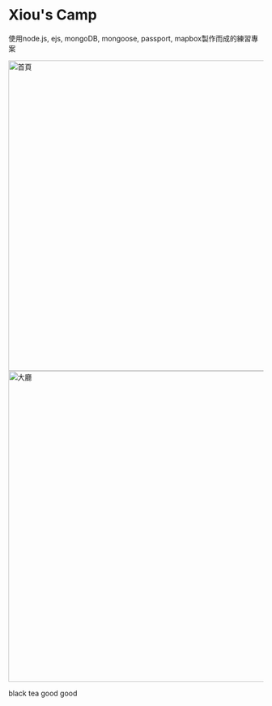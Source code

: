 # Xiou's Camp

使用node.js, ejs, mongoDB, mongoose, passport, mapbox製作而成的練習專案

<img width="612" alt="首頁" src="https://user-images.githubusercontent.com/77271966/185402999-1822e654-30f7-4e2e-8bc4-f678cf9c8c33.png">

<img width="613" alt="大廳" src="https://user-images.githubusercontent.com/77271966/185402976-0b35eaca-d59b-4afb-ab01-bc72fb0772dd.png">

black tea good good